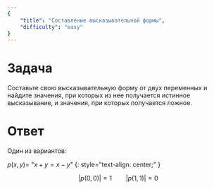 ```yaml
---
{
    "title": "Составление высказывательной формы",
    "difficulty": "easy"
}
---
```


# Задача

Составьте свою высказывательную форму от двух переменных и найдите значения, при которых из нее получается истинное высказывание, и значения, при которых получается ложное.

# Ответ

Один из вариантов:

$p(x,y) =$ "$x + y = x - y$" {: style="text-align: center;" }

$$ |p(0,0)| = 1 \qquad |p(1,1)| = 0 $$

#